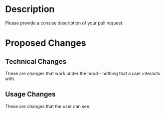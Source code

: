 # Description

Please provide a consise description of your pull request:

# Proposed Changes

## Technical Changes

These are changes that work under the hood - nothing that a user interacts with.

## Usage Changes

These are changes that the user can see.

